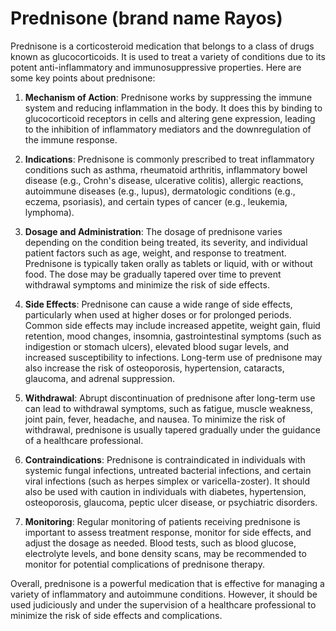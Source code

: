 # Prednisone (brand name Rayos)

Prednisone is a corticosteroid medication that belongs to a class of drugs known as glucocorticoids. It is used to treat a variety of conditions due to its potent anti-inflammatory and immunosuppressive properties. Here are some key points about prednisone:

1. **Mechanism of Action**: Prednisone works by suppressing the immune system and reducing inflammation in the body. It does this by binding to glucocorticoid receptors in cells and altering gene expression, leading to the inhibition of inflammatory mediators and the downregulation of the immune response.

2. **Indications**: Prednisone is commonly prescribed to treat inflammatory conditions such as asthma, rheumatoid arthritis, inflammatory bowel disease (e.g., Crohn's disease, ulcerative colitis), allergic reactions, autoimmune diseases (e.g., lupus), dermatologic conditions (e.g., eczema, psoriasis), and certain types of cancer (e.g., leukemia, lymphoma).

3. **Dosage and Administration**: The dosage of prednisone varies depending on the condition being treated, its severity, and individual patient factors such as age, weight, and response to treatment. Prednisone is typically taken orally as tablets or liquid, with or without food. The dose may be gradually tapered over time to prevent withdrawal symptoms and minimize the risk of side effects.

4. **Side Effects**: Prednisone can cause a wide range of side effects, particularly when used at higher doses or for prolonged periods. Common side effects may include increased appetite, weight gain, fluid retention, mood changes, insomnia, gastrointestinal symptoms (such as indigestion or stomach ulcers), elevated blood sugar levels, and increased susceptibility to infections. Long-term use of prednisone may also increase the risk of osteoporosis, hypertension, cataracts, glaucoma, and adrenal suppression.

5. **Withdrawal**: Abrupt discontinuation of prednisone after long-term use can lead to withdrawal symptoms, such as fatigue, muscle weakness, joint pain, fever, headache, and nausea. To minimize the risk of withdrawal, prednisone is usually tapered gradually under the guidance of a healthcare professional.

6. **Contraindications**: Prednisone is contraindicated in individuals with systemic fungal infections, untreated bacterial infections, and certain viral infections (such as herpes simplex or varicella-zoster). It should also be used with caution in individuals with diabetes, hypertension, osteoporosis, glaucoma, peptic ulcer disease, or psychiatric disorders.

7. **Monitoring**: Regular monitoring of patients receiving prednisone is important to assess treatment response, monitor for side effects, and adjust the dosage as needed. Blood tests, such as blood glucose, electrolyte levels, and bone density scans, may be recommended to monitor for potential complications of prednisone therapy.

Overall, prednisone is a powerful medication that is effective for managing a variety of inflammatory and autoimmune conditions. However, it should be used judiciously and under the supervision of a healthcare professional to minimize the risk of side effects and complications.
